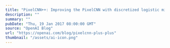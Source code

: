 ```yaml
---
title: "PixelCNN++: Improving the PixelCNN with discretized logistic mixture likelihood and other modifications"
description: ""
summary: ""
pubDate: "Thu, 19 Jan 2017 08:00:00 GMT"
source: "OpenAI Blog"
url: "https://openai.com/blog/pixelcnn-plus-plus"
thumbnail: "/assets/ai-icon.png"
---
```


